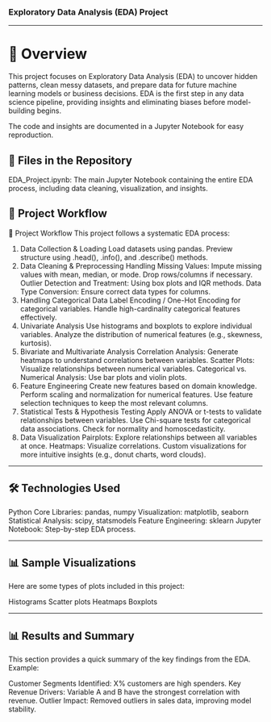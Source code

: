 ### Exploratory Data Analysis (EDA) Project

---



# 📑 Overview
This project focuses on Exploratory Data Analysis (EDA) to uncover hidden patterns, clean messy datasets, and prepare data for future machine learning models or business decisions. EDA is the first step in any data science pipeline, providing insights and eliminating biases before model-building begins.

The code and insights are documented in a Jupyter Notebook for easy reproduction.
## 📂 Files in the Repository
EDA_Project.ipynb: The main Jupyter Notebook containing the entire EDA process, including data cleaning, visualization, and insights.


## 🚀 Project Workflow
🚀 Project Workflow
This project follows a systematic EDA process:

1. Data Collection & Loading
Load datasets using pandas.
Preview structure using .head(), .info(), and .describe() methods.
2. Data Cleaning & Preprocessing
Handling Missing Values:
Impute missing values with mean, median, or mode.
Drop rows/columns if necessary.
Outlier Detection and Treatment:
Using box plots and IQR methods.
Data Type Conversion:
Ensure correct data types for columns.
3. Handling Categorical Data
Label Encoding / One-Hot Encoding for categorical variables.
Handle high-cardinality categorical features effectively.
4. Univariate Analysis
Use histograms and boxplots to explore individual variables.
Analyze the distribution of numerical features (e.g., skewness, kurtosis).
5. Bivariate and Multivariate Analysis
Correlation Analysis:
Generate heatmaps to understand correlations between variables.
Scatter Plots:
Visualize relationships between numerical variables.
Categorical vs. Numerical Analysis:
Use bar plots and violin plots.
6. Feature Engineering
Create new features based on domain knowledge.
Perform scaling and normalization for numerical features.
Use feature selection techniques to keep the most relevant columns.
7. Statistical Tests & Hypothesis Testing
Apply ANOVA or t-tests to validate relationships between variables.
Use Chi-square tests for categorical data associations.
Check for normality and homoscedasticity.
8. Data Visualization
Pairplots: Explore relationships between all variables at once.
Heatmaps: Visualize correlations.
Custom visualizations for more intuitive insights (e.g., donut charts, word clouds).

---


## 🛠️ Technologies Used
Python
Core Libraries: pandas, numpy
Visualization: matplotlib, seaborn
Statistical Analysis: scipy, statsmodels
Feature Engineering: sklearn
Jupyter Notebook: Step-by-step EDA process.

---



## 📊 Sample Visualizations
Here are some types of plots included in this project:

Histograms
Scatter plots
Heatmaps
Boxplots

---


## 📊 Results and Summary
This section provides a quick summary of the key findings from the EDA. Example:

Customer Segments Identified: X% customers are high spenders.
Key Revenue Drivers: Variable A and B have the strongest correlation with revenue.
Outlier Impact: Removed outliers in sales data, improving model stability. 


